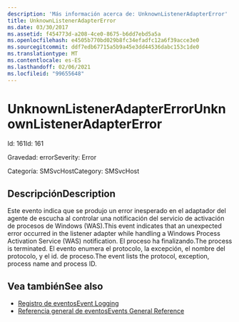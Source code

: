 ```yaml
---
description: 'Más información acerca de: UnknownListenerAdapterError'
title: UnknownListenerAdapterError
ms.date: 03/30/2017
ms.assetid: f454773d-a208-4ce0-8675-b6dd7ebd5a5a
ms.openlocfilehash: e4505b770bd029b8fc34efadfc12a6f39acce3e0
ms.sourcegitcommit: ddf7edb67715a5b9a45e3dd44536dabc153c1de0
ms.translationtype: MT
ms.contentlocale: es-ES
ms.lasthandoff: 02/06/2021
ms.locfileid: "99655648"
---
```

# <a name="unknownlisteneradaptererror"></a><span data-ttu-id="cd603-103">UnknownListenerAdapterError</span><span class="sxs-lookup"><span data-stu-id="cd603-103">UnknownListenerAdapterError</span></span>

<span data-ttu-id="cd603-104">Id: 161</span><span class="sxs-lookup"><span data-stu-id="cd603-104">Id: 161</span></span>  
  
 <span data-ttu-id="cd603-105">Gravedad: error</span><span class="sxs-lookup"><span data-stu-id="cd603-105">Severity: Error</span></span>  
  
 <span data-ttu-id="cd603-106">Categoría: SMSvcHost</span><span class="sxs-lookup"><span data-stu-id="cd603-106">Category: SMSvcHost</span></span>  
  
## <a name="description"></a><span data-ttu-id="cd603-107">Descripción</span><span class="sxs-lookup"><span data-stu-id="cd603-107">Description</span></span>  

 <span data-ttu-id="cd603-108">Este evento indica que se produjo un error inesperado en el adaptador del agente de escucha al controlar una notificación del servicio de activación de procesos de Windows (WAS).</span><span class="sxs-lookup"><span data-stu-id="cd603-108">This event indicates that an unexpected error occurred in the listener adapter while handling a Windows Process Activation Service (WAS) notification.</span></span> <span data-ttu-id="cd603-109">El proceso ha finalizando.</span><span class="sxs-lookup"><span data-stu-id="cd603-109">The process is terminated.</span></span> <span data-ttu-id="cd603-110">El evento enumera el protocolo, la excepción, el nombre del protocolo, y el id. de proceso.</span><span class="sxs-lookup"><span data-stu-id="cd603-110">The event lists the protocol, exception, process name and process ID.</span></span>  
  
## <a name="see-also"></a><span data-ttu-id="cd603-111">Vea también</span><span class="sxs-lookup"><span data-stu-id="cd603-111">See also</span></span>

- [<span data-ttu-id="cd603-112">Registro de eventos</span><span class="sxs-lookup"><span data-stu-id="cd603-112">Event Logging</span></span>](index.md)
- [<span data-ttu-id="cd603-113">Referencia general de eventos</span><span class="sxs-lookup"><span data-stu-id="cd603-113">Events General Reference</span></span>](events-general-reference.md)
